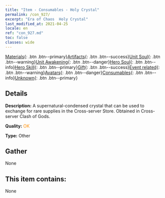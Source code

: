 ```yaml
---
title: "Item - Consumables - Holy Crystal"
permalink: /con_927/
excerpt: "Era of Chaos  Holy Crystal"
last_modified_at: 2021-04-25
locale: en
ref: "con_927.md"
toc: false
classes: wide
---
```

 [Materials](/Items/){: .btn .btn--primary}[Artifacts](/Items/Artifacts/){: .btn .btn--success}[Unit Soul](/Items/UnitSoul/){: .btn .btn--warning}[Unit Awakening](/Items/UnitAwakening/){: .btn .btn--danger}[Hero Soul](/Items/HeroSoul/){: .btn .btn--info}[Hero Skill](/Items/HeroSkill/){: .btn .btn--primary}[Gift](/Items/Gift/){: .btn .btn--success}[Event related](/Items/Events/){: .btn .btn--warning}[Avatars](/Items/Avatars/){: .btn .btn--danger}[Consumables](/Items/Consumables/){: .btn .btn--info}[Unknown](/Items/Unknown/){: .btn .btn--primary}

## Details
 **Description:** A supernatural-condensed crystal that can be used to exchange for rare supplies in the Cross-server Store. Obtained in Cross-server Clash of Gods.

 **Quality:** <span style="color: #FF8C00">OK</span>

 **Type:** Other

## Gather

  None

## This item contains:

  None


